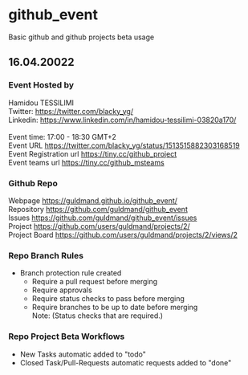 # github_event
Basic github and github projects beta usage


## 16.04.20022
  
  ###  Event Hosted by
  Hamidou TESSILIMI  <br>
  Twitter: https://twitter.com/blacky_yg/  <br>
  Linkedin: https://www.linkedin.com/in/hamidou-tessilimi-03820a170/   <br>
  <br>
  Event time: 17:00 - 18:30 GMT+2 <br>
  Event URL https://twitter.com/blacky_yg/status/1513515882303168519 <br>
  Event Registration url https://tiny.cc/github_project <br>
  Event teams url https://tiny.cc/github_msteams   <br>
  
  ###  Github Repo
  Webpage https://guldmand.github.io/github_event/ <br>
  Repository https://github.com/guldmand/github_event  <br>
  Issues https://github.com/guldmand/github_event/issues <br>
  Project https://github.com/users/guldmand/projects/2/ <br>
  Project Board https://github.com/users/guldmand/projects/2/views/2 <br>
  
 ### Repo Branch Rules
 *  Branch protection rule created  <br>
    * Require a pull request before merging   <br>
    * Require approvals   <br>
    * Require status checks to pass before merging   <br>
    * Require branches to be up to date before merging   <br>
    Note: (Status checks that are required.) <br>

### Repo Project Beta Workflows
  * New Tasks automatic added to "todo"  <br>
  * Closed Task/Pull-Requests automatic requests added to "done"  <br>
